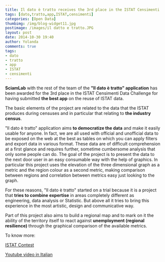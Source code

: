 ```yaml
---
title: Il dato è tratto receives the 3rd place in the ISTAT Censimenti Data Challenge
tags: [dato,tratto,app,ISTAT,censimenti]
categories: [Open Data]
thumbimg: /img/blog-widget11.jpg
postimage: /images/il datto e tratto.JPG
layout: post
date: 2014-10-30 19:40
author: Yolanda
comments: true
tags:
- dato
- tratto
- app
- ISTAT
- censimenti
---
```



**SciamLab** with the rest of the team of the **"Il dato è tratto" application** has been awarded for the 3rd place in the ISTAT Censimenti Data Challenge for having submitted **the best app** on the reuse of ISTAT data.

The basic elements of the project are related to the data that the ISTAT produces during censuses and in particular that relating to **the industry census**.

"Il dato è tratto" application aims **to democratize the data** and make it easily usable for anyone. In fact, we are all used with official and unofficial data to be  exposed on the web at the best as tables on which you can apply filters and export data in various format. These data are of difficult comprehension at a first glance and requires further, sometime cumbersome analysis that only some people can do. The goal of the project is to present the data to the next door user in an easy consumable way with the help of graphics. In particular this project uses the elevation of the three dimensional graph as a metric and the region colour as a second metric, making comparison between regions and correlation between metrics easy just looking to the graph.

For these reasons, "Il dato è tratto" started on a trial because it is a project that **tries to combine expertise** in areas completely different as engineering, data analysis or Statistic. But above all it tries to bring this experience in the most artistic, design and communicative way.

Part of this project also aims to build a regional map and to mark on it the ability of the territory itself to react against **unemployment (regional resilience)** through the graphical comparison of the available metrics.




To know more: 

[ISTAT Contest](http://istatcontest.sciamlab.com/)

[Youtube video in Italian](http://youtu.be/ObgKlNIxJQk) 

